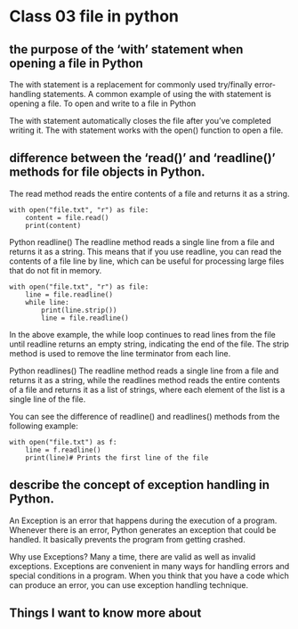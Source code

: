 # Class 03 file in python

## the purpose of the ‘with’ statement when opening a file in Python

The with statement is a replacement for commonly used try/finally error-handling statements. A common example of using the with statement is opening a file. To open and write to a file in Python

The with statement automatically closes the file after you’ve completed writing it.
The with statement works with the open() function to open a file.

## difference between the ‘read()’ and ‘readline()’ methods for file objects in Python. 

The read method reads the entire contents of a file and returns it as a string.

```
with open("file.txt", "r") as file:
    content = file.read()
    print(content)
```
Python readline()
The readline method reads a single line from a file and returns it as a string. This means that if you use readline, you can read the contents of a file line by line, which can be useful for processing large files that do not fit in memory.

```
with open("file.txt", "r") as file:
    line = file.readline()
    while line:
        print(line.strip())
        line = file.readline()
```

In the above example, the while loop continues to read lines from the file until readline returns an empty string, indicating the end of the file. The strip method is used to remove the line terminator from each line.

Python readlines()
The readline method reads a single line from a file and returns it as a string, while the readlines method reads the entire contents of a file and returns it as a list of strings, where each element of the list is a single line of the file.

You can see the difference of readline() and readlines() methods from the following example:

```
with open("file.txt") as f:
    line = f.readline()
    print(line)# Prints the first line of the file
```

## describe the concept of exception handling in Python.

An Exception is an error that happens during the execution of a program. Whenever there is an error, Python generates an exception that could be handled. It basically prevents the program from getting crashed.

Why use Exceptions?
Many a time, there are valid as well as invalid exceptions. Exceptions are convenient in many ways for handling errors and special conditions in a program. When you think that you have a code which can produce an error, you can use exception handling technique.


## Things I want to know more about